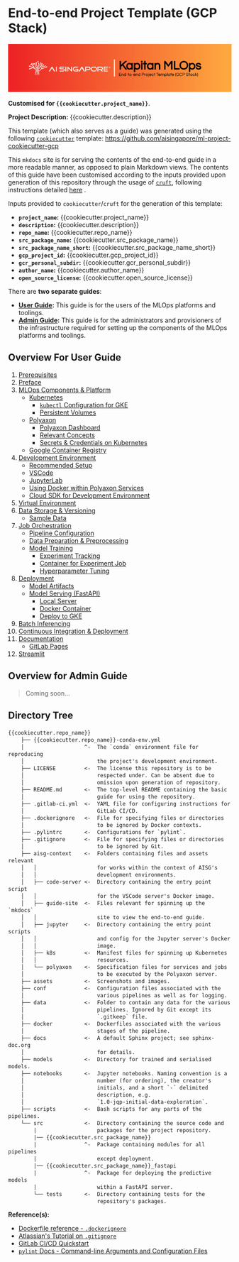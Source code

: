 # End-to-end Project Template (GCP Stack)

![AI Singapore's Kapitan MLOps EPTG Banner](./assets/images/kapitan-mlops-eptg-banner.png)

__Customised for `{{cookiecutter.project_name}}`__.

__Project Description:__ {{cookiecutter.description}}

This template (which also serves as a guide) was generated using the
following
[`cookiecutter`](https://cookiecutter.readthedocs.io/en/stable/)
template:
https://github.com/aisingapore/ml-project-cookiecutter-gcp

This `mkdocs` site is for serving the contents of the end-to-end
guide in a more readable manner, as opposed to plain
Markdown views. The contents of this guide have been customised
according to the inputs provided upon generation of this repository
through the usage of [`cruft`](https://cruft.github.io/cruft/),
following instructions detailed
[here](https://github.com/aisingapore/ml-project-cookiecutter-gcp/blob/master/README.md)
.

Inputs provided to `cookiecutter`/`cruft` for the generation of this
template:

- __`project_name`:__ {{cookiecutter.project_name}}
- __`description`:__ {{cookiecutter.description}}
- __`repo_name`:__ {{cookiecutter.repo_name}}
- __`src_package_name`:__ {{cookiecutter.src_package_name}}
- __`src_package_name_short`:__ {{cookiecutter.src_package_name_short}}
- __`gcp_project_id`:__ {{cookiecutter.gcp_project_id}}
- __`gcr_personal_subdir`:__ {{cookiecutter.gcr_personal_subdir}}
- __`author_name`:__ {{cookiecutter.author_name}}
- __`open_source_license`:__ {{cookiecutter.open_source_license}}

There are __two separate guides__:

- __[User Guide](./guide-for-user/01-prerequisites):__ This guide is for the users of
  the MLOps platforms and toolings.
- __[Admin Guide](./guide-for-admin/01-prerequisites):__ This guide is for
  the administrators and provisioners of the infrastructure required
  for setting up the components of the MLOps platforms and toolings.

## Overview For User Guide

1. [Prerequisites](./guide-for-user/01-prerequisites.md)
2. [Preface](./guide-for-user/02-preface.md)
3. [MLOps Components & Platform](./guide-for-user/03-mlops-components-platform.md)
    - [Kubernetes](./guide-for-user/03-mlops-components-platform.md#kubernetes)
        - [`kubectl` Configuration for GKE](./guide-for-user/03-mlops-components-platform.md#kubectl-configuration-for-gke)
        - [Persistent Volumes](./guide-for-user/03-mlops-components-platform.md#persistent-volumes)
    - [Polyaxon](./guide-for-user/03-mlops-components-platform.md#polyaxon)
        - [Polyaxon Dashboard](./guide-for-user/03-mlops-components-platform.md#polyaxon-dashboard)
        - [Relevant Concepts](./guide-for-user/03-mlops-components-platform.md#relevant-concepts)
        - [Secrets & Credentials on Kubernetes](./guide-for-user/03-mlops-components-platform.md#secrets-credentials-on-kubernetes)
    - [Google Container Registry](./guide-for-user/03-mlops-components-platform.md#google-container-registry)
4. [Development Environment](./guide-for-user/04-dev-env.md)
    - [Recommended Setup](./guide-for-user/04-dev-env.md#recommended-setup)
    - [VSCode](./guide-for-user/04-dev-env.md#vscode)
    - [JupyterLab](./guide-for-user/04-dev-env.md#jupyterlab)
    - [Using Docker within Polyaxon Services](./guide-for-user/04-dev-env.md#using-docker-within-polyaxon-services)
    - [Cloud SDK for Development Environment](./guide-for-user/04-dev-env.md#cloud-sdk-for-development-environment)
5. [Virtual Environment](./guide-for-user/05-virtual-env.md)
6. [Data Storage & Versioning](./guide-for-user/06-data-storage-versioning.md)
    - [Sample Data](./guide-for-user/06-data-storage-versioning.md#sample-data)
7. [Job Orchestration](./guide-for-user/07-job-orchestration.md)
    - [Pipeline Configuration](./guide-for-user/07-job-orchestration.md#pipeline-configuration)
    - [Data Preparation & Preprocessing](./guide-for-user/07-job-orchestration.md#data-preparation-preprocessing)
    - [Model Training](./guide-for-user/07-job-orchestration.md#model-training)
        - [Experiment Tracking](./guide-for-user/07-job-orchestration.md#experiment-tracking)
        - [Container for Experiment Job](./guide-for-user/07-job-orchestration.md#container-for-experiment-job)
        - [Hyperparameter Tuning](./guide-for-user/07-job-orchestration.md#hyperparameter-tuning)
8. [Deployment](./guide-for-user/08-deployment.md)
    - [Model Artifacts](./guide-for-user/08-deployment.md#model-artifacts)
    - [Model Serving (FastAPI)](./guide-for-user/08-deployment.md#model-serving-fastapi)
        - [Local Server](./guide-for-user/08-deployment.md#local-server)
        - [Docker Container](./guide-for-user/08-deployment.md#docker-container)
        - [Deploy to GKE](./guide-for-user/08-deployment.md#deploy-to-gke)
9. [Batch Inferencing](./guide-for-user/09-batch-inferencing.md)
10. [Continuous Integration & Deployment](./guide-for-user/10-cicd.md)
11. [Documentation](./guide-for-user/11-documentation.md)
    - [GitLab Pages](./guide-for-user/11-documentation.md#gitlab-pages)
12. [Streamlit](./guide-for-user/12-streamlit.md)

## Overview for Admin Guide

> Coming soon...

## Directory Tree

```
{{cookiecutter.repo_name}}
    ├── {{cookiecutter.repo_name}}-conda-env.yml
    │                   ^-  The `conda` environment file for reproducing
    │                       the project's development environment.
    ├── LICENSE         <-  The license this repository is to be
    │                       respected under. Can be absent due to
    │                       omission upon generation of repository.
    ├── README.md       <-  The top-level README containing the basic
    │                       guide for using the repository.
    ├── .gitlab-ci.yml  <-  YAML file for configuring instructions for
    │                       GitLab CI/CD.
    ├── .dockerignore   <-  File for specifying files or directories
    │                       to be ignored by Docker contexts.
    ├── .pylintrc       <-  Configurations for `pylint`.
    ├── .gitignore      <-  File for specifying files or directories
    │                       to be ignored by Git.
    ├── aisg-context    <-  Folders containing files and assets relevant
    │   │                   for works within the context of AISG's
    │   │                   development environments.
    │   ├── code-server <-  Directory containing the entry point script
    │   │                   for the VSCode server's Docker image.
    │   ├── guide-site  <-  Files relevant for spinning up the `mkdocs`
    │   │                   site to view the end-to-end guide.
    │   ├── jupyter     <-  Directory containing the entry point scripts
    │   │                   and config for the Jupyter server's Docker
    │   │                   image.
    │   ├── k8s         <-  Manifest files for spinning up Kubernetes
    │   │                   resources.
    │   └── polyaxon    <-  Specification files for services and jobs
    │                       to be executed by the Polyaxon server.
    ├── assets          <-  Screenshots and images.
    ├── conf            <-  Configuration files associated with the
    │                       various pipelines as well as for logging.
    ├── data            <-  Folder to contain any data for the various
    │                       pipelines. Ignored by Git except its
    │                       `.gitkeep` file.
    ├── docker          <-  Dockerfiles associated with the various
    │                       stages of the pipeline.
    ├── docs            <-  A default Sphinx project; see sphinx-doc.org
    │                       for details.
    ├── models          <-  Directory for trained and serialised models.
    ├── notebooks       <-  Jupyter notebooks. Naming convention is a
    │                       number (for ordering), the creator's
    │                       initials, and a short `-` delimited
    │                       description, e.g.
    │                       `1.0-jqp-initial-data-exploration`.
    ├── scripts         <-  Bash scripts for any parts of the pipelines.
    └── src             <-  Directory containing the source code and
        |                   packages for the project repository.
        |── {{cookiecutter.src_package_name}}
        |               ^-  Package containing modules for all pipelines
        |                   except deployment.
        |── {{cookiecutter.src_package_name}}_fastapi
        |               ^-  Package for deploying the predictive models
        |                   within a FastAPI server.
        └── tests       <-  Directory containing tests for the
                            repository's packages.
```

__Reference(s):__

- [Dockerfile reference - `.dockerignore`](https://docs.docker.com/engine/reference/builder/#dockerignore-file)
- [Atlassian's Tutorial on `.gitignore`](https://www.atlassian.com/git/tutorials/saving-changes/gitignore)
- [GitLab CI/CD Quickstart](https://docs.gitlab.com/ee/ci/quick_start/)
- [`pylint` Docs - Command-line Arguments and Configuration Files](https://pylint.pycqa.org/en/latest/user_guide/ide-integration.html?highlight=pylintrc#command-line-arguments-and-configuration-files)

